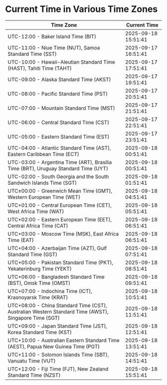 # Current Time in Various Time Zones

| Time Zone | Current Time |
|-----------|--------------|
| UTC-12:00 - Baker Island Time (BIT) | 2025-09-18 15:51:41 |
| UTC-11:00 - Niue Time (NUT), Samoa Standard Time (SST) | 2025-09-17 16:51:41 |
| UTC-10:00 - Hawaii-Aleutian Standard Time (HAST), Tahiti Time (TAHT) | 2025-09-17 17:51:41 |
| UTC-09:00 - Alaska Standard Time (AKST) | 2025-09-17 19:51:41 |
| UTC-08:00 - Pacific Standard Time (PST) | 2025-09-17 20:51:41 |
| UTC-07:00 - Mountain Standard Time (MST) | 2025-09-17 21:51:41 |
| UTC-06:00 - Central Standard Time (CST) | 2025-09-17 22:51:41 |
| UTC-05:00 - Eastern Standard Time (EST) | 2025-09-17 23:51:41 |
| UTC-04:00 - Atlantic Standard Time (AST), Eastern Caribbean Time (ECT) | 2025-09-18 00:51:41 |
| UTC-03:00 - Argentina Time (ART), Brasília Time (BRT), Uruguay Standard Time (UYT) | 2025-09-18 00:51:41 |
| UTC-02:00 - South Georgia and the South Sandwich Islands Time (SGT) | 2025-09-18 01:51:41 |
| UTC±00:00 - Greenwich Mean Time (GMT), Western European Time (WET) | 2025-09-18 04:51:41 |
| UTC+01:00 - Central European Time (CET), West Africa Time (WAT) | 2025-09-18 05:51:41 |
| UTC+02:00 - Eastern European Time (EET), Central Africa Time (CAT) | 2025-09-18 06:51:41 |
| UTC+03:00 - Moscow Time (MSK), East Africa Time (EAT) | 2025-09-18 06:51:41 |
| UTC+04:00 - Azerbaijan Time (AZT), Gulf Standard Time (GST) | 2025-09-18 07:51:41 |
| UTC+05:00 - Pakistan Standard Time (PKT), Yekaterinburg Time (YEKT) | 2025-09-18 08:51:41 |
| UTC+06:00 - Bangladesh Standard Time (BST), Omsk Time (OMST) | 2025-09-18 09:51:41 |
| UTC+07:00 - Indochina Time (ICT), Krasnoyarsk Time (KRAT) | 2025-09-18 10:51:41 |
| UTC+08:00 - China Standard Time (CST), Australian Western Standard Time (AWST), Singapore Time (SGT) | 2025-09-18 11:51:41 |
| UTC+09:00 - Japan Standard Time (JST), Korea Standard Time (KST) | 2025-09-18 12:51:41 |
| UTC+10:00 - Australian Eastern Standard Time (AEST), Papua New Guinea Time (PGT) | 2025-09-18 13:51:41 |
| UTC+11:00 - Solomon Islands Time (SBT), Vanuatu Time (VUT) | 2025-09-18 14:51:41 |
| UTC+12:00 - Fiji Time (FJT), New Zealand Standard Time (NZST) | 2025-09-18 15:51:41 |
